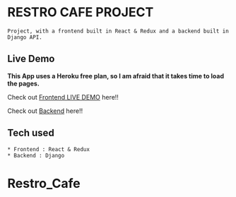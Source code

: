 # RESTRO CAFE PROJECT 

```
Project, with a frontend built in React & Redux and a backend built in Django API.
```

## Live Demo

**This App uses a Heroku free plan, so I am afraid that it takes time to load the pages.**

Check out [Frontend LIVE DEMO](https://restore-cafe-frontend-rahul.herokuapp.com/) here!!

Check out [Backend](https://restore-cafe-backend-rahul.herokuapp.com/admin/) here!!

## Tech used

```
* Frontend : React & Redux
* Backend : Django
```
# Restro_Cafe
